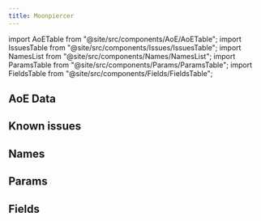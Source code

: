 ```yaml
---
title: Moonpiercer
---
```


import AoETable from "@site/src/components/AoE/AoETable";
import IssuesTable from "@site/src/components/Issues/IssuesTable";
import NamesList from "@site/src/components/Names/NamesList";
import ParamsTable from "@site/src/components/Params/ParamsTable";
import FieldsTable from "@site/src/components/Fields/FieldsTable";

## AoE Data

<AoETable item_key="moonpiercer" data_src="weapon" />

## Known issues

<IssuesTable item_key="moonpiercer" data_src="weapon" />

## Names

<NamesList item_key="moonpiercer" data_src="weapon" />

## Params

<ParamsTable item_key="moonpiercer" data_src="weapon" />

## Fields

<FieldsTable item_key="moonpiercer" data_src="weapon" />

